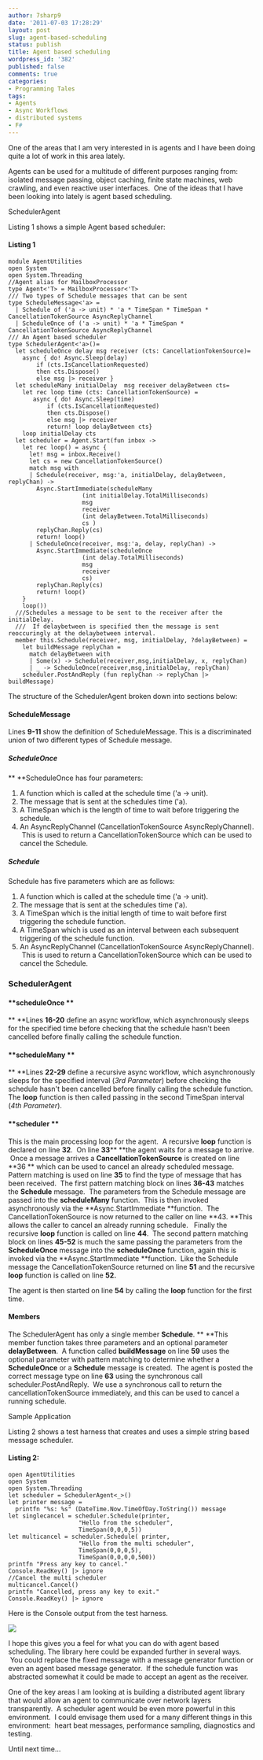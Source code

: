 ```yaml
---
author: 7sharp9
date: '2011-07-03 17:28:29'
layout: post
slug: agent-based-scheduling
status: publish
title: Agent based scheduling
wordpress_id: '382'
published: false
comments: true
categories:
- Programming Tales
tags:
- Agents
- Async Workflows
- distributed systems
- F#
---
```


One of the areas that I am very interested in is agents and I have been doing
quite a lot of work in this area lately.

Agents can be used for a multitude of different purposes ranging from:
isolated message passing, object caching, finite state machines, web crawling,
and even reactive user interfaces.  One of the ideas that I have been looking
into lately is agent based scheduling.

SchedulerAgent

Listing 1 shows a simple Agent based scheduler:

#### Listing 1

    
    module AgentUtilities
    open System
    open System.Threading  
    //Agent alias for MailboxProcessor
    type Agent<'T> = MailboxProcessor<'T>  
    /// Two types of Schedule messages that can be sent
    type ScheduleMessage<'a> =
      | Schedule of ('a -> unit) * 'a * TimeSpan * TimeSpan * CancellationTokenSource AsyncReplyChannel
      | ScheduleOnce of ('a -> unit) * 'a * TimeSpan * CancellationTokenSource AsyncReplyChannel  
    /// An Agent based scheduler
    type SchedulerAgent<'a>()=   
      let scheduleOnce delay msg receiver (cts: CancellationTokenSource)=
        async { do! Async.Sleep(delay)
            if (cts.IsCancellationRequested)
            then cts.Dispose()
            else msg |> receiver }  
      let scheduleMany initialDelay  msg receiver delayBetween cts=
        let rec loop time (cts: CancellationTokenSource) =
           async { do! Async.Sleep(time)
               if (cts.IsCancellationRequested)
               then cts.Dispose()
               else msg |> receiver
               return! loop delayBetween cts}
        loop initialDelay cts  
      let scheduler = Agent.Start(fun inbox ->
        let rec loop() = async {
          let! msg = inbox.Receive()
          let cs = new CancellationTokenSource()
          match msg with
          | Schedule(receiver, msg:'a, initialDelay, delayBetween, replyChan) ->
            Async.StartImmediate(scheduleMany
                         (int initialDelay.TotalMilliseconds)
                         msg
                         receiver
                         (int delayBetween.TotalMilliseconds)
                         cs )
            replyChan.Reply(cs)
            return! loop()
          | ScheduleOnce(receiver, msg:'a, delay, replyChan) ->
            Async.StartImmediate(scheduleOnce
                         (int delay.TotalMilliseconds)
                         msg
                         receiver
                         cs)
            replyChan.Reply(cs)
            return! loop()
        }
        loop())  
      ///Schedules a message to be sent to the receiver after the initialDelay.
      ///  If delaybetween is specified then the message is sent reoccuringly at the delaybetween interval.
      member this.Schedule(receiver, msg, initialDelay, ?delayBetween) =
        let buildMessage replyChan =
          match delayBetween with
          | Some(x) -> Schedule(receiver,msg,initialDelay, x, replyChan)
          | _ -> ScheduleOnce(receiver,msg,initialDelay, replyChan)
        scheduler.PostAndReply (fun replyChan -> replyChan |> buildMessage)

The structure of the SchedulerAgent broken down into sections below:

#### ScheduleMessage

Lines **9-11** show the definition of ScheduleMessage. This is a discriminated
union of two different types of Schedule message.

##### **ScheduleOnce**

** **ScheduleOnce has four parameters: 

  1. A function which is called at the schedule time ('a -> unit).
  2. The message that is sent at the schedules time ('a).
  3. A TimeSpan which is the length of time to wait before triggering the schedule.
  4. An AsyncReplyChannel<CancellationTokenSource> (CancellationTokenSource AsyncReplyChannel).  This is used to return a CancellationTokenSource which can be used to cancel the Schedule.

##### **Schedule**

Schedule has five parameters which are as follows:

  1. A function which is called at the schedule time ('a -> unit).
  2. The message that is sent at the schedules time ('a).
  3. A TimeSpan which is the initial length of time to wait before first triggering the schedule function.
  4. A TimeSpan which is used as an interval between each subsequent triggering of the schedule function.
  5. An AsyncReplyChannel<CancellationTokenSource> (CancellationTokenSource AsyncReplyChannel).  This is used to return a CancellationTokenSource which can be used to cancel the Schedule.

### SchedulerAgent

#### **scheduleOnce **

** **Lines **16-20** define an async workflow, which asynchronously sleeps for the specified time before checking that the schedule hasn't been cancelled before finally calling the schedule function. 

#### **scheduleMany **

** **Lines **22-29** define a recursive async workflow, which asynchronously sleeps for the specified interval (_3rd Parameter_) before checking the schedule hasn't been cancelled before finally calling the schedule function. The **loop** function is then called passing in the second TimeSpan interval (_4th Parameter_). 

#### **scheduler **

This is the main processing loop for the agent.  A recursive **loop** function
is declared on line **32**.  On line **33**** **the agent waits for a message
to arrive.  Once a message arrives a **CancellationTokenSource** is created on
line **36 ** which can be used to cancel an already scheduled message.
Pattern matching is used on line **35** to find the type of message that has
been received.  The first pattern matching block on lines **36-43** matches
the **Schedule** message.  The parameters from the Schedule message are passed
into the **scheduleMany** function.  This is then invoked asynchronously via
the **Async.StartImmediate **function.  The CancellationTokenSource is now
returned to the caller on line **43. **This allows the caller to cancel an
already running schedule.   Finally the recursive **loop** function is called
on line **44**.  The second pattern matching block on lines **45-52** is much
the same passing the parameters from the **ScheduleOnce** message into the
**scheduleOnce** function, again this is invoked via the
**Async.StartImmediate **function.  Like the Schedule message the
CancellationTokenSource returned on line **51** and the recursive **loop**
function is called on line **52.**

The agent is then started on line **54** by calling the **loop** function for
the first time.

#### Members

The SchedulerAgent has only a single member **Schedule**. ** **This member
function takes three parameters and an optional parameter **delayBetween**.  A
function called **buildMessage** on line **59** uses the optional parameter
with pattern matching to determine whether a **ScheduleOnce** or a
**Schedule** message is created.  The agent is posted the correct message type
on line **63** using the synchronous call scheduler.PostAndReply.  We use a
synchronous call to return the cancellationTokenSource immediately, and this
can be used to cancel a running schedule.

  
Sample Application

Listing 2 shows a test harness that creates and uses a simple string based
message scheduler.

#### Listing 2:

    
    open AgentUtilities
    open System
    open System.Threading  
    let scheduler = SchedulerAgent<_>()
    let printer message =
      printfn "%s: %s" (DateTime.Now.TimeOfDay.ToString()) message  
    let singlecancel = scheduler.Schedule(printer,
                        "Hello from the scheduler",
                        TimeSpan(0,0,0,5))  
    let multicancel = scheduler.Schedule( printer,
                        "Hello from the multi scheduler",
                        TimeSpan(0,0,0,5),
                        TimeSpan(0,0,0,0,500))  
    printfn "Press any key to cancel."
    Console.ReadKey() |> ignore  
    //Cancel the multi scheduler
    multicancel.Cancel()
    printfn "Cancelled, press any key to exit."
    Console.ReadKey() |> ignore

Here is the Console output from the test harness.

![](http://moiraesoftware.com/wp-content/uploads/2011/07/SchedulerTest.png)

  
I hope this gives you a feel for what you can do with agent based scheduling.
The library here could be expanded further in several ways.  You could replace
the fixed message with a message generator function or even an agent based
message generator.  If the schedule function was abstracted somewhat it could
be made to accept an agent as the receiver.

One of the key areas I am looking at is building a distributed agent library
that would allow an agent to communicate over network layers transparently.  A
scheduler agent would be even more powerful in this environment.  I could
envisage them used for a many different things in this environment:  heart
beat messages, performance sampling, diagnostics and testing.

Until next time...

